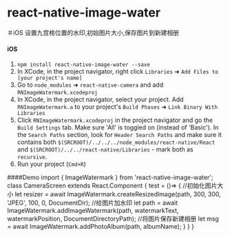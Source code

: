 # react-native-image-water
＃iOS 设置九宫格位置的水印,初始图片大小,保存图片到新建相册
#### iOS
1. `npm install react-native-image-water --save`
2. In XCode, in the project navigator, right click `Libraries` ➜ `Add Files to [your project's name]`
3. Go to `node_modules` ➜ `react-native-camera` and add `RNImageWatermark.xcodeproj`
4. In XCode, in the project navigator, select your project. Add `RNImageWatermark.a` to your project's `Build Phases` ➜ `Link Binary With Libraries`
5. Click `RNImageWatermark.xcodeproj` in the project navigator and go the `Build Settings` tab. Make sure 'All' is toggled on (instead of 'Basic'). In the `Search Paths` section, look for `Header Search Paths` and make sure it contains both `$(SRCROOT)/../../../node_modules/react-native/React` and `$(SRCROOT)/../../react-native/Libraries` - mark both as `recursive`.
5. Run your project (`Cmd+R`)

####Demo
import { ImageWatermark } from 'react-native-image-water';
class CameraScreen extends React.Component {
	test = ()=> {
		//初始化图片大小
		let resizer = await ImageWatermark.createResizedImage(path, 300, 300, 'JPEG', 100, 0, DocumentDir);
		//给图片加水印
		let path = await ImageWatermark.addImageWatermark(path, watermarkText, watermarkPosition, DocumentDirectoryPath);
		//将图片保存新建相册
		let msg = await ImageWatermark.addPhotoAlbum(path, albumName);
	}
}
}

